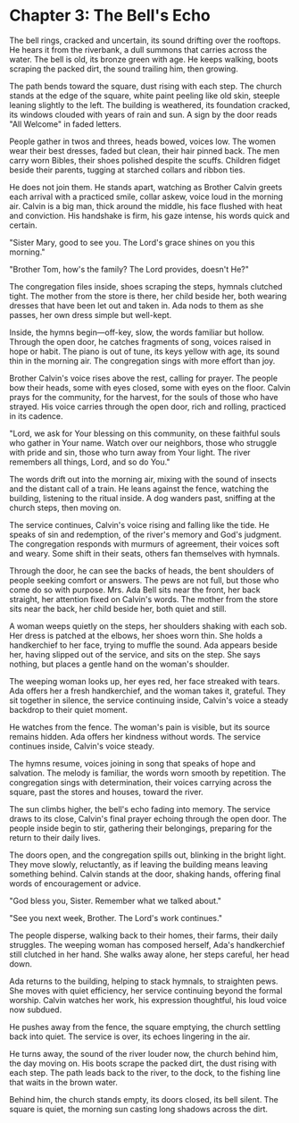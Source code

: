 # Chapter 3: The Bell's Echo

The bell rings, cracked and uncertain, its sound drifting over the rooftops. He hears it from the riverbank, a dull summons that carries across the water. The bell is old, its bronze green with age. He keeps walking, boots scraping the packed dirt, the sound trailing him, then growing.

The path bends toward the square, dust rising with each step. The church stands at the edge of the square, white paint peeling like old skin, steeple leaning slightly to the left. The building is weathered, its foundation cracked, its windows clouded with years of rain and sun. A sign by the door reads "All Welcome" in faded letters.

People gather in twos and threes, heads bowed, voices low. The women wear their best dresses, faded but clean, their hair pinned back. The men carry worn Bibles, their shoes polished despite the scuffs. Children fidget beside their parents, tugging at starched collars and ribbon ties.

He does not join them. He stands apart, watching as Brother Calvin greets each arrival with a practiced smile, collar askew, voice loud in the morning air. Calvin is a big man, thick around the middle, his face flushed with heat and conviction. His handshake is firm, his gaze intense, his words quick and certain.

"Sister Mary, good to see you. The Lord's grace shines on you this morning."

"Brother Tom, how's the family? The Lord provides, doesn't He?"

The congregation files inside, shoes scraping the steps, hymnals clutched tight. The mother from the store is there, her child beside her, both wearing dresses that have been let out and taken in. Ada nods to them as she passes, her own dress simple but well-kept.

Inside, the hymns begin—off-key, slow, the words familiar but hollow. Through the open door, he catches fragments of song, voices raised in hope or habit. The piano is out of tune, its keys yellow with age, its sound thin in the morning air. The congregation sings with more effort than joy.

Brother Calvin's voice rises above the rest, calling for prayer. The people bow their heads, some with eyes closed, some with eyes on the floor. Calvin prays for the community, for the harvest, for the souls of those who have strayed. His voice carries through the open door, rich and rolling, practiced in its cadence.

"Lord, we ask for Your blessing on this community, on these faithful souls who gather in Your name. Watch over our neighbors, those who struggle with pride and sin, those who turn away from Your light. The river remembers all things, Lord, and so do You."

The words drift out into the morning air, mixing with the sound of insects and the distant call of a train. He leans against the fence, watching the building, listening to the ritual inside. A dog wanders past, sniffing at the church steps, then moving on.

The service continues, Calvin's voice rising and falling like the tide. He speaks of sin and redemption, of the river's memory and God's judgment. The congregation responds with murmurs of agreement, their voices soft and weary. Some shift in their seats, others fan themselves with hymnals.

Through the door, he can see the backs of heads, the bent shoulders of people seeking comfort or answers. The pews are not full, but those who come do so with purpose. Mrs. Ada Bell sits near the front, her back straight, her attention fixed on Calvin's words. The mother from the store sits near the back, her child beside her, both quiet and still.

A woman weeps quietly on the steps, her shoulders shaking with each sob. Her dress is patched at the elbows, her shoes worn thin. She holds a handkerchief to her face, trying to muffle the sound. Ada appears beside her, having slipped out of the service, and sits on the step. She says nothing, but places a gentle hand on the woman's shoulder.

The weeping woman looks up, her eyes red, her face streaked with tears. Ada offers her a fresh handkerchief, and the woman takes it, grateful. They sit together in silence, the service continuing inside, Calvin's voice a steady backdrop to their quiet moment.

He watches from the fence. The woman's pain is visible, but its source remains hidden. Ada offers her kindness without words. The service continues inside, Calvin's voice steady.

The hymns resume, voices joining in song that speaks of hope and salvation. The melody is familiar, the words worn smooth by repetition. The congregation sings with determination, their voices carrying across the square, past the stores and houses, toward the river.

The sun climbs higher, the bell's echo fading into memory. The service draws to its close, Calvin's final prayer echoing through the open door. The people inside begin to stir, gathering their belongings, preparing for the return to their daily lives.

The doors open, and the congregation spills out, blinking in the bright light. They move slowly, reluctantly, as if leaving the building means leaving something behind. Calvin stands at the door, shaking hands, offering final words of encouragement or advice.

"God bless you, Sister. Remember what we talked about."

"See you next week, Brother. The Lord's work continues."

The people disperse, walking back to their homes, their farms, their daily struggles. The weeping woman has composed herself, Ada's handkerchief still clutched in her hand. She walks away alone, her steps careful, her head down.

Ada returns to the building, helping to stack hymnals, to straighten pews. She moves with quiet efficiency, her service continuing beyond the formal worship. Calvin watches her work, his expression thoughtful, his loud voice now subdued.

He pushes away from the fence, the square emptying, the church settling back into quiet. The service is over, its echoes lingering in the air.

He turns away, the sound of the river louder now, the church behind him, the day moving on. His boots scrape the packed dirt, the dust rising with each step. The path leads back to the river, to the dock, to the fishing line that waits in the brown water.

Behind him, the church stands empty, its doors closed, its bell silent. The square is quiet, the morning sun casting long shadows across the dirt. 